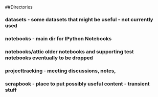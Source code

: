 ##Directories

### datasets - some datasets that might be useful - not currently used
### notebooks - main dir for IPython Notebooks
### notebooks/attic older notebooks and supporting test notebooks eventually to be dropped 
### projecttracking - meeting discussions, notes,  
### scrapbook - place to put possibly useful content - transient stuff 
